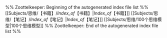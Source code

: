%% Zoottelkeeper: Beginning of the autogenerated index file list  %%
 [[Subjects/思维/【书籍】/_Index_of_【书籍】|_Index_of_【书籍】]]
 [[Subjects/思维/【笔记】/_Index_of_【笔记】|_Index_of_【笔记】]]
 [[Subjects/思维/100个思维模型|100个思维模型]]
%% Zoottelkeeper: End of the autogenerated index file list  %%
